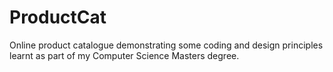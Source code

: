 # ProductCat
Online product catalogue demonstrating some coding and design principles learnt as part of my Computer Science Masters degree.

